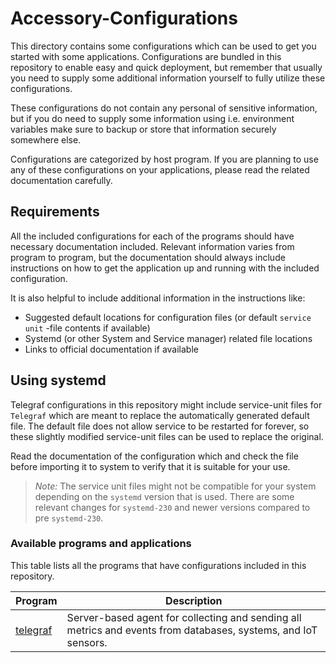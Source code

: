 # Accessory-Configurations

This directory contains some configurations which can be used to get you started with some applications. Configurations are bundled in this repository to enable easy and quick deployment, but remember that usually you need to supply some additional information yourself to fully utilize these configurations.

These configurations do not contain any personal of sensitive information, but if you do need to supply some information using i.e. environment variables make sure to backup or store that information securely somewhere else.

Configurations are categorized by host program. If you are planning to use any of these configurations on your applications, please read the related documentation carefully.

## Requirements

All the included configurations for each of the programs should have necessary documentation included. Relevant information varies from program to program, but the documentation should always include instructions on how to get the application up and running with the included configuration.

It is also helpful to include additional information in the instructions like:
- Suggested default locations for configuration files (or default `service unit` -file contents if available)
- Systemd (or other System and Service manager) related file locations
- Links to official documentation if available 

## Using systemd

Telegraf configurations in this repository might include service-unit files for `Telegraf` which are meant to replace the automatically generated default file. The default file does not allow service to be restarted for forever, so these slightly modified service-unit files can be used to replace the original.

Read the documentation of the configuration which and check the file before importing it to system to verify that it is suitable for your use.

> *Note:* The service unit files might not be compatible for your system depending on the `systemd` version that is used. There are some relevant changes for `systemd-230` and newer versions compared to pre `systemd-230`.

### Available programs and applications

This table lists all the programs that have configurations included in this repository.

| Program | Description |
|---|---|
| [telegraf](telegraf) | Server-based agent for collecting and sending all metrics and events from databases, systems, and IoT sensors. | 